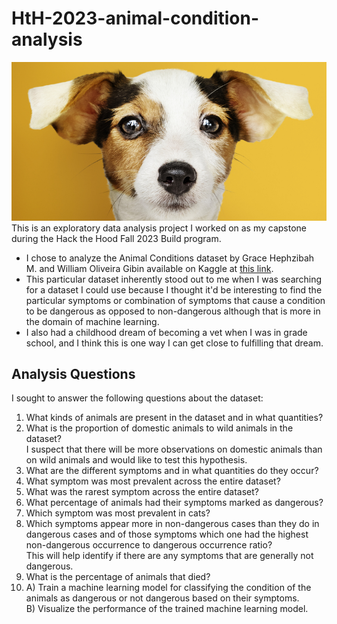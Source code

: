# HtH-2023-animal-condition-analysis
![Dataset Cover Image](https://github.com/francisohara24/HtH-2023-animal-condition-analysis/blob/master/data/dataset-cover.jpg?raw=true)  
This is an exploratory data analysis project I worked on as my capstone during the Hack the Hood Fall 2023 Build program.
 - I chose to analyze the Animal Conditions dataset by Grace Hephzibah M. and William Oliveira Gibin available on Kaggle at [this link](https://www.kaggle.com/datasets/willianoliveiragibin/animal-condition).
 - This particular dataset inherently stood out to me when I was searching for a dataset I could use because I thought it'd be interesting to find the particular symptoms or combination of symptoms that cause a condition to be dangerous as opposed to non-dangerous although that is more in the domain of machine learning.
 - I also had a childhood dream of becoming a vet when I was in grade school, and I think this is one way I can get close to fulfilling that dream.

## Analysis Questions
I sought to answer the following questions about the dataset:
1. What kinds of animals are present in the dataset and in what quantities?
2. What is the proportion of domestic animals to wild animals in the dataset?  
I suspect that there will be more observations on domestic animals than on wild animals and would like to test this hypothesis.
3. What are the different symptoms and in what quantities do they occur?
4. What symptom was most prevalent across the entire dataset?
5. What was the rarest symptom across the entire dataset?
6. What percentage of animals had their symptoms marked as dangerous?
7. Which symptom was most prevalent in cats?
8. Which symptoms appear more in non-dangerous cases than they do in dangerous cases and of those symptoms which one had the highest non-dangerous occurrence to dangerous occurrence ratio?  
This will help identify if there are any symptoms that are generally not dangerous.
9. What is the percentage of animals that died?
10. A) Train a machine learning model for classifying the condition of the animals as dangerous or not dangerous based on their symptoms.  
    B) Visualize the performance of the trained machine learning model.
